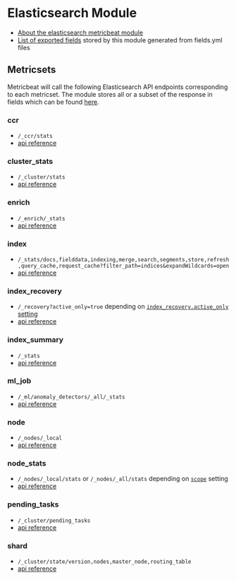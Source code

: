 # Elasticsearch Module

- [About the elasticsearch metricbeat module](https://www.elastic.co/guide/en/beats/metricbeat/current/metricbeat-module-elasticsearch.html)
- [List of exported fields](https://www.elastic.co/guide/en/beats/metricbeat/current/exported-fields-elasticsearch.html) stored by this module generated from fields.yml files

## Metricsets

Metricbeat will call the following Elasticsearch API endpoints corresponding to each metricset.  The module stores all or a subset of the response in fields which can be found [here](https://www.elastic.co/guide/en/beats/metricbeat/current/exported-fields-elasticsearch.html).
### ccr
- `/_ccr/stats`
- [api reference](https://www.elastic.co/guide/en/elasticsearch/reference/current/ccr-get-stats.html)

### cluster_stats
- `/_cluster/stats`
- [api reference](https://www.elastic.co/guide/en/elasticsearch/reference/current/cluster-stats.html)

### enrich
- `/_enrich/_stats`
- [api reference](https://www.elastic.co/guide/en/elasticsearch/reference/current/enrich-stats-api.html)

### index
-  `/_stats/docs,fielddata,indexing,merge,search,segments,store,refresh,query_cache,request_cache?filter_path=indices&expandWildcards=open`
- [api reference](https://www.elastic.co/guide/en/elasticsearch/reference/current/indices-stats.html)

### index_recovery
- `/_recovery?active_only=true` depending on [`index_recovery.active_only` setting](https://www.elastic.co/guide/en/beats/metricbeat/current/metricbeat-metricset-elasticsearch-index_recovery.html)
- [api reference](https://www.elastic.co/guide/en/elasticsearch/reference/current/indices-recovery.html)

### index_summary
- `/_stats`
- [api reference](https://www.elastic.co/guide/en/elasticsearch/reference/current/indices-stats.html)

### ml_job
- `/_ml/anomaly_detectors/_all/_stats`
- [api reference](https://www.elastic.co/guide/en/elasticsearch/reference/current/ml-get-job.html)

### node
- `/_nodes/_local`
- [api reference](https://www.elastic.co/guide/en/elasticsearch/reference/current/cluster-nodes-info.html)

### node_stats
- `/_nodes/_local/stats` or `/_nodes/_all/stats` depending on [`scope`](https://www.elastic.co/guide/en/elasticsearch/reference/current/configuring-metricbeat.html#CO490-2) setting
- [api reference](https://www.elastic.co/guide/en/elasticsearch/reference/current/cluster-nodes-info.html)

### pending_tasks
- `/_cluster/pending_tasks`
- [api reference](https://www.elastic.co/guide/en/elasticsearch/reference/current/cluster-pending.html)

### shard
-  `/_cluster/state/version,nodes,master_node,routing_table`
- [api reference](https://www.elastic.co/guide/en/elasticsearch/reference/current/cluster-state.html)
